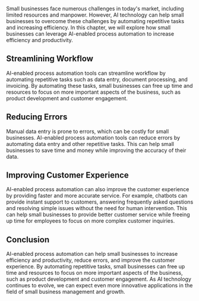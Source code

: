 
Small businesses face numerous challenges in today's market, including limited resources and manpower. However, AI technology can help small businesses to overcome these challenges by automating repetitive tasks and increasing efficiency. In this chapter, we will explore how small businesses can leverage AI-enabled process automation to increase efficiency and productivity.

Streamlining Workflow
---------------------

AI-enabled process automation tools can streamline workflow by automating repetitive tasks such as data entry, document processing, and invoicing. By automating these tasks, small businesses can free up time and resources to focus on more important aspects of the business, such as product development and customer engagement.

Reducing Errors
---------------

Manual data entry is prone to errors, which can be costly for small businesses. AI-enabled process automation tools can reduce errors by automating data entry and other repetitive tasks. This can help small businesses to save time and money while improving the accuracy of their data.

Improving Customer Experience
-----------------------------

AI-enabled process automation can also improve the customer experience by providing faster and more accurate service. For example, chatbots can provide instant support to customers, answering frequently asked questions and resolving simple issues without the need for human intervention. This can help small businesses to provide better customer service while freeing up time for employees to focus on more complex customer inquiries.

Conclusion
----------

AI-enabled process automation can help small businesses to increase efficiency and productivity, reduce errors, and improve the customer experience. By automating repetitive tasks, small businesses can free up time and resources to focus on more important aspects of the business, such as product development and customer engagement. As AI technology continues to evolve, we can expect even more innovative applications in the field of small business management and growth.

